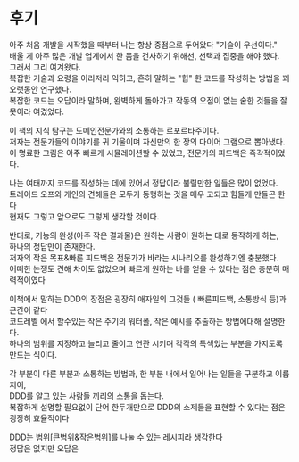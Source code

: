 # 후기

아주 처음 개발을 시작했을 때부터 나는 항상 중점으로 두어왔다 "기술이 우선이다." \
배울 게 아주 많은 개발 업계에서 한 몸을 건사하기 위해선, 선택과 집중을 해야 했다. \
그래서 그리 여겨왔다. \
복잡한 기술과 요령을 이리저리 익히고, 흔히 말하는 "힙" 한 코드를 작성하는 방법을 꽤 오랫동안 연구했다. \
복잡한 코드는 오답이라 말하며, 완벽하게 돌아가고 작동의 오점이 없는 숱한 것들을 잘못이라 여겼었다.&#x20;

이 책의 지식 탐구는 도메인전문가와의 소통하는 르포르타주이다. \
저자는 전문가들의 이야기를 귀 기울이며 자신만의 한 장의 다이어 그램으로 뽑아냈다. \
이 명료한 그림은 아주 빠르게 시뮬레이션할 수 있었고, 전문가의 피드백은 즉각적이었다.&#x20;

나는 여태까지 코드를 작성하는 데에 있어서 정답이라 불릴만한 일들은 많이 없었다. \
트레이드 오프와 개인의 견해들은 모두가 동행하는 것을 매우 고되고 힘들게 만들곤 한다\
현재도 그렇고 앞으로도 그렇게 생각할 것이다.&#x20;

반대로, 기능의 완성(아주 작은 결과물)은 원하는 사람이 원하는 대로 동작하게 하는,\
하나의 정답만이 존재한다. \
저자의 작은 목표&빠른 피드백은 전문가가 바라는 시나리오를 완성하기엔 충분했다. \
어떠한 논쟁도 견해 차이도 없었으며 빠르게 원하는 바를 얻을 수 있다는 점은 충분히 매력적이였다

이책에서 말하는 DDD의 장점은 굉장히 애자일의 그것들 ( 빠른피드백, 소통방식 등)과 근간이 같다\
코드레벨 에서 할수있는 작은 주기의 워터폴, 작은 예시를 추출하는 방법에대해 설명한다.\
하나의 범위를 지정하고 늘리고 줄이고 연관 시키며 각각의 특색있는 부분을 가지도록 만드는 식이다.

각 부분이 다른 부분과 소통하는 방법과, 한 부분 내에서 일어나는 일들을 구분하고 이름지어,\
DDD를 알고 있는 사람들 끼리의 소통을 돕는다.\
복잡하게 설명할 필요없이 단어 한두개만으로 DDD의 소제들을 표현할 수 있다는 점은 굉장히 효율적이다

DDD는 범위\[큰범위&작은범위]를 나눌 수 있는 레시피라 생각한다\
정답은 없지만 오답은&#x20;
